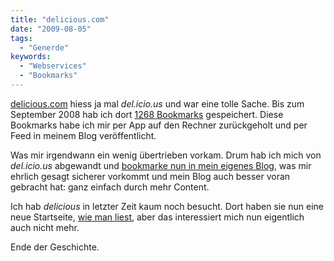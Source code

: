 ```yaml
---
title: "delicious.com"
date: "2009-08-05"
tags:
  - "Generde"
keywords:
  - "Webservices"
  - "Bookmarks"
---
```


[delicious.com](http://delicious.com/) hiess ja mal _del.icio.us_ und war eine tolle Sache. Bis zum September 2008 hab ich dort [1268 Bookmarks](http://delicious.com/couchblog) gespeichert. Diese Bookmarks habe ich mir per App auf den Rechner zurückgeholt und per Feed in meinem Blog veröffentlicht.

Was mir irgendwann ein wenig übertrieben vorkam. Drum hab ich mich von _del.icio.us_ abgewandt und [bookmarke nun in mein eigenes Blog](/codecandies/ressort/bookmarks/), was mir ehrlich gesagt sicherer vorkommt und mein Blog auch besser voran gebracht hat: ganz einfach durch mehr Content.

Ich hab _delicious_ in letzter Zeit kaum noch besucht. Dort haben sie nun eine neue Startseite, [wie man liest](http://netzwertig.com/2009/08/05/linkwertig-delicious-twitter-myspaceid-netzneutralitaet/), aber das interessiert mich nun eigentlich auch nicht mehr.

Ende der Geschichte.
